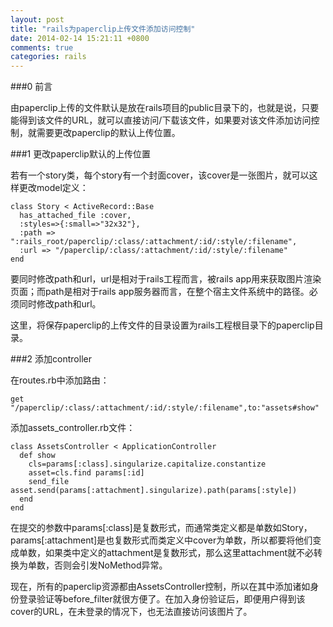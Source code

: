 ```yaml
---
layout: post
title: "rails为paperclip上传文件添加访问控制"
date: 2014-02-14 15:21:11 +0800
comments: true
categories: rails
---
```


###0 前言

由paperclip上传的文件默认是放在rails项目的public目录下的，也就是说，只要能得到该文件的URL，就可以直接访问/下载该文件，如果要对该文件添加访问控制，就需要更改paperclip的默认上传位置。

###1 更改paperclip默认的上传位置

若有一个story类，每个story有一个封面cover，该cover是一张图片，就可以这样更改model定义：

	class Story < ActiveRecord::Base
	  has_attached_file :cover,
	  :styles=>{:small=>"32x32"}, 
	  :path => ":rails_root/paperclip/:class/:attachment/:id/:style/:filename",
	  :url => "/paperclip/:class/:attachment/:id/:style/:filename"
	end

要同时修改path和url，url是相对于rails工程而言，被rails app用来获取图片渲染页面；而path是相对于rails app服务器而言，在整个宿主文件系统中的路径。必须同时修改path和url。

这里，将保存paperclip的上传文件的目录设置为rails工程根目录下的paperclip目录。

###2 添加controller

在routes.rb中添加路由：

	get "/paperclip/:class/:attachment/:id/:style/:filename",to:"assets#show"

添加assets_controller.rb文件：

	class AssetsController < ApplicationController
	  def show
	    cls=params[:class].singularize.capitalize.constantize
	    asset=cls.find params[:id]
	    send_file asset.send(params[:attachment].singularize).path(params[:style])
	  end
	end

在提交的参数中params[:class]是复数形式，而通常类定义都是单数如Story，params[:attachment]是也复数形式而类定义中cover为单数，所以都要将他们变成单数，如果类中定义的attachment是复数形式，那么这里attachment就不必转换为单数，否则会引发NoMethod异常。

现在，所有的paperclip资源都由AssetsController控制，所以在其中添加诸如身份登录验证等before_filter就很方便了。在加入身份验证后，即便用户得到该cover的URL，在未登录的情况下，也无法直接访问该图片了。
